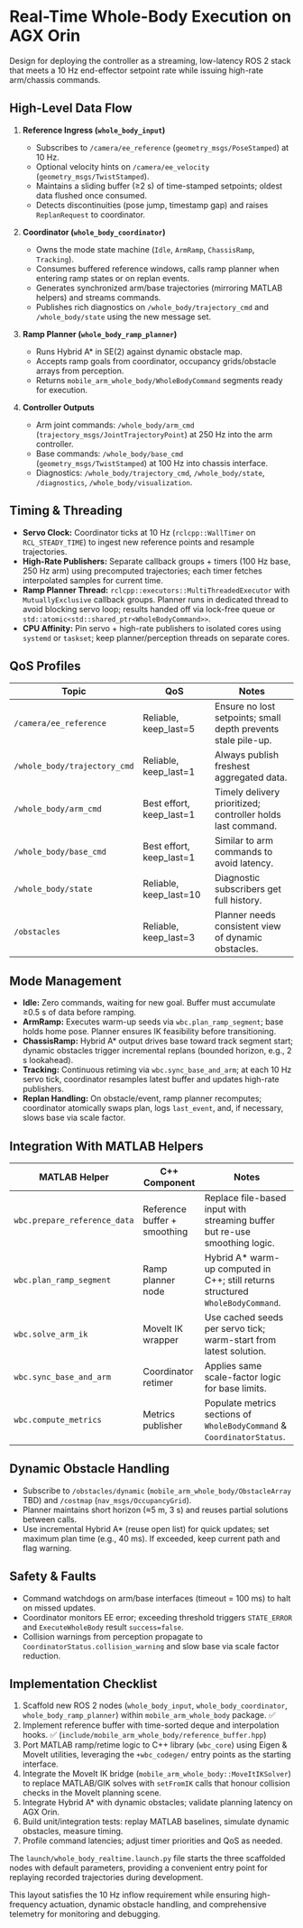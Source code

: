 # Real-Time Whole-Body Execution on AGX Orin

Design for deploying the controller as a streaming, low-latency ROS 2 stack that meets a 10 Hz end-effector setpoint rate while issuing high-rate arm/chassis commands.

## High-Level Data Flow
1. **Reference Ingress (`whole_body_input`)**
   - Subscribes to `/camera/ee_reference` (`geometry_msgs/PoseStamped`) at 10 Hz.
   - Optional velocity hints on `/camera/ee_velocity` (`geometry_msgs/TwistStamped`).
   - Maintains a sliding buffer (≥2 s) of time-stamped setpoints; oldest data flushed once consumed.
   - Detects discontinuities (pose jump, timestamp gap) and raises `ReplanRequest` to coordinator.

2. **Coordinator (`whole_body_coordinator`)**
   - Owns the mode state machine (`Idle`, `ArmRamp`, `ChassisRamp`, `Tracking`).
   - Consumes buffered reference windows, calls ramp planner when entering ramp states or on replan events.
   - Generates synchronized arm/base trajectories (mirroring MATLAB helpers) and streams commands.
   - Publishes rich diagnostics on `/whole_body/trajectory_cmd` and `/whole_body/state` using the new message set.

3. **Ramp Planner (`whole_body_ramp_planner`)**
   - Runs Hybrid A* in SE(2) against dynamic obstacle map.
   - Accepts ramp goals from coordinator, occupancy grids/obstacle arrays from perception.
   - Returns `mobile_arm_whole_body/WholeBodyCommand` segments ready for execution.

4. **Controller Outputs**
   - Arm joint commands: `/whole_body/arm_cmd` (`trajectory_msgs/JointTrajectoryPoint`) at 250 Hz into the arm controller.
   - Base commands: `/whole_body/base_cmd` (`geometry_msgs/TwistStamped`) at 100 Hz into chassis interface.
   - Diagnostics: `/whole_body/trajectory_cmd`, `/whole_body/state`, `/diagnostics`, `/whole_body/visualization`.

## Timing & Threading
- **Servo Clock:** Coordinator ticks at 10 Hz (`rclcpp::WallTimer` on `RCL_STEADY_TIME`) to ingest new reference points and resample trajectories.
- **High-Rate Publishers:** Separate callback groups + timers (100 Hz base, 250 Hz arm) using precomputed trajectories; each timer fetches interpolated samples for current time.
- **Ramp Planner Thread:** `rclcpp::executors::MultiThreadedExecutor` with `MutuallyExclusive` callback groups. Planner runs in dedicated thread to avoid blocking servo loop; results handed off via lock-free queue or `std::atomic<std::shared_ptr<WholeBodyCommand>>`.
- **CPU Affinity:** Pin servo + high-rate publishers to isolated cores using `systemd` or `taskset`; keep planner/perception threads on separate cores.

## QoS Profiles
| Topic | QoS | Notes |
|-------|-----|-------|
| `/camera/ee_reference` | Reliable, keep_last=5 | Ensure no lost setpoints; small depth prevents stale pile-up. |
| `/whole_body/trajectory_cmd` | Reliable, keep_last=1 | Always publish freshest aggregated data. |
| `/whole_body/arm_cmd` | Best effort, keep_last=1 | Timely delivery prioritized; controller holds last command. |
| `/whole_body/base_cmd` | Best effort, keep_last=1 | Similar to arm commands to avoid latency. |
| `/whole_body/state` | Reliable, keep_last=10 | Diagnostic subscribers get full history. |
| `/obstacles` | Reliable, keep_last=3 | Planner needs consistent view of dynamic obstacles. |

## Mode Management
- **Idle:** Zero commands, waiting for new goal. Buffer must accumulate ≥0.5 s of data before ramping.
- **ArmRamp:** Executes warm-up seeds via `wbc.plan_ramp_segment`; base holds home pose. Planner ensures IK feasibility before transitioning.
- **ChassisRamp:** Hybrid A* output drives base toward track segment start; dynamic obstacles trigger incremental replans (bounded horizon, e.g., 2 s lookahead).
- **Tracking:** Continuous retiming via `wbc.sync_base_and_arm`; at each 10 Hz servo tick, coordinator resamples latest buffer and updates high-rate publishers.
- **Replan Handling:** On obstacle/event, ramp planner recomputes; coordinator atomically swaps plan, logs `last_event`, and, if necessary, slows base via scale factor.

## Integration With MATLAB Helpers
| MATLAB Helper | C++ Component | Notes |
|---------------|---------------|-------|
| `wbc.prepare_reference_data` | Reference buffer + smoothing | Replace file-based input with streaming buffer but re-use smoothing logic. |
| `wbc.plan_ramp_segment` | Ramp planner node | Hybrid A* warm-up computed in C++; still returns structured `WholeBodyCommand`. |
| `wbc.solve_arm_ik` | MoveIt IK wrapper | Use cached seeds per servo tick; warm-start from latest solution. |
| `wbc.sync_base_and_arm` | Coordinator retimer | Applies same scale-factor logic for base limits. |
| `wbc.compute_metrics` | Metrics publisher | Populate metrics sections of `WholeBodyCommand` & `CoordinatorStatus`. |

## Dynamic Obstacle Handling
- Subscribe to `/obstacles/dynamic` (`mobile_arm_whole_body/ObstacleArray` TBD) and `/costmap` (`nav_msgs/OccupancyGrid`).
- Planner maintains short horizon (≈5 m, 3 s) and reuses partial solutions between calls.
- Use incremental Hybrid A* (reuse open list) for quick updates; set maximum plan time (e.g., 40 ms). If exceeded, keep current path and flag warning.

## Safety & Faults
- Command watchdogs on arm/base interfaces (timeout = 100 ms) to halt on missed updates.
- Coordinator monitors EE error; exceeding threshold triggers `STATE_ERROR` and `ExecuteWholeBody` result `success=false`.
- Collision warnings from perception propagate to `CoordinatorStatus.collision_warning` and slow base via scale factor reduction.

## Implementation Checklist
1. Scaffold new ROS 2 nodes (`whole_body_input`, `whole_body_coordinator`, `whole_body_ramp_planner`) within `mobile_arm_whole_body` package. ✅
2. Implement reference buffer with time-sorted deque and interpolation hooks. ✅ (`include/mobile_arm_whole_body/reference_buffer.hpp`)
3. Port MATLAB ramp/retime logic to C++ library (`wbc_core`) using Eigen & MoveIt utilities, leveraging the `+wbc_codegen/` entry points as the starting interface.
4. Integrate the MoveIt IK bridge (`mobile_arm_whole_body::MoveItIKSolver`) to replace MATLAB/GIK solves with `setFromIK` calls that honour collision checks in the MoveIt planning scene.
4. Integrate Hybrid A* with dynamic obstacles; validate planning latency on AGX Orin.
5. Build unit/integration tests: replay MATLAB baselines, simulate dynamic obstacles, measure timing.
6. Profile command latencies; adjust timer priorities and QoS as needed.

The `launch/whole_body_realtime.launch.py` file starts the three scaffolded nodes with default parameters, providing a convenient entry point for replaying recorded trajectories during development.

This layout satisfies the 10 Hz inflow requirement while ensuring high-frequency actuation, dynamic obstacle handling, and comprehensive telemetry for monitoring and debugging.
